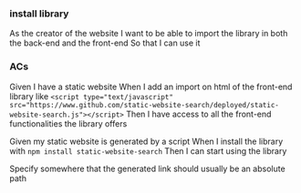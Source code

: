 ### install library
As the creator of the website
I want to be able to import the library in both the back-end and the front-end
So that I can use it

### ACs
Given I have a static website
When I add an import on html of the front-end library like
    `<script type="text/javascript" src="https://www.github.com/static-website-search/deployed/static-website-search.js"></script>`
Then I have access to all the front-end functionalities the library offers

Given my static website is generated by a script
When I install the library with `npm install static-website-search`
Then I can start using the library

Specify somewhere that the generated link should usually be an absolute path
